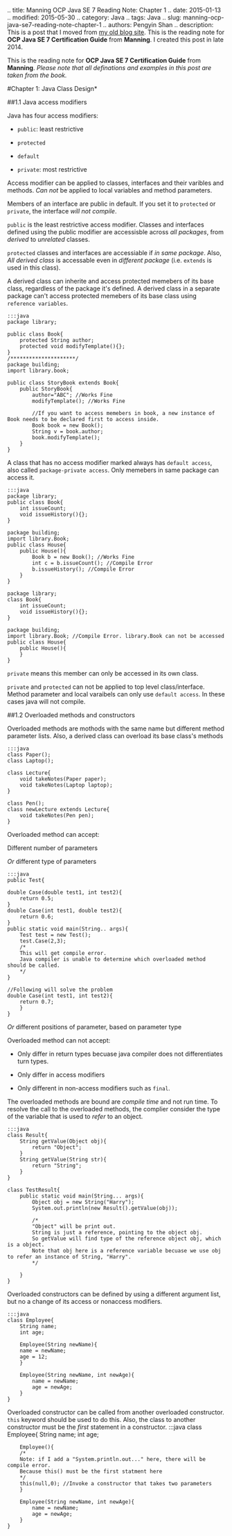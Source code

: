 .. title: Manning OCP Java SE 7 Reading Note: Chapter 1
.. date: 2015-01-13
.. modified: 2015-05-30
.. category: Java
.. tags: Java
.. slug: manning-ocp-java-se7-reading-note-chapter-1
.. authors: Pengyin Shan
.. description: This is a post that I moved from <a href="blogpengyin.herokuapp.com"> my old blog site</a>. This is the reading note for **OCP Java SE 7 Certification Guide** from **Manning**. I created this post in late 2014.

This is the reading note for **OCP Java SE 7 Certification Guide** from **Manning**. *Please note that all definations and examples in this post are taken from the book.*

#Chapter 1: Java Class Design*

##1.1 Java access modifiers

Java has four access modifiers:

- `public`: least restrictive

- `protected`

- `default`

- `private`: most restrictive

Access modifier can be applied to classes, interfaces and their varibles and methods. *Can not* be applied to local variables and method parameters.

Members of an interface are public in default. If you set it to `protected` or `private`, the interface *will not compile*.

`public` is the least restrictive access modifier. Classes and interfaces defined using the public modifier are accessisble across *all packages*, from *derived* to *unrelated* classes.

`protected` classes and interfaces are accessiable if *in same package*. Also, *All derived class* is accessable even in *different package* (i.e. `extends` is used in this class).

A derived class can inherite and access protected memebers of its base class, regardless of the package it's defined. A derived class in a separate package can't access protected memebers of its base class using `reference variables`.

	:::java
	package library;

	public class Book{
		protected String author;
		protected void modifyTemplate(){};
	}
	/*********************/
	package building;
	import library.book;

	public class StoryBook extends Book{
		public StoryBook{
			author="ABC"; //Works Fine
			modifyTemplate(); //Works Fine

			//If you want to access memebers in book, a new instance of Book needs to be declared first to access inside.
			Book book = new Book();
			String v = book.author;
			book.modifyTemplate();
		}
	}

A class that has no access modifier marked always has `default access`, also called `package-private access`. Only memebers in same package can access it.

	:::java
	package library;
	public class Book{
		int issueCount;
		void issueHistory(){};
	}

	package building;
	import library.Book;
	public class House{
		public House(){
			Book b = new Book(); //Works Fine
			int c = b.issueCount(); //Compile Error
			b.issueHistory(); //Compile Error
		}
	}

	package library;
	class Book{
		int issueCount;
		void issueHistory(){};
	}

	package building;
	import library.Book; //Compile Error. library.Book can not be accessed
	public class House{
		public House(){
		}
	}

`private` means this member can only be accessed in its own class.

`private` and `protected` can not be applied to top level class/interface. Method parameter and local varaibels can only use `default access`. In these cases java will not compile.

##1.2 Overloaded methods and constructors

Overloaded methods are mothods with the same name but different method parameter lists. Also, a derived class can overload its base class's methods

	:::java
	class Paper();
	class Laptop();

	class Lecture{
		void takeNotes(Paper paper);
		void takeNotes(Laptop laptop);
	}

	class Pen();
	class newLecture extends Lecture{
		void takeNotes(Pen pen);
	}

Overloaded method can accept:

Different number of parameters

*Or* different type of parameters

	:::java
	public Test{

	double Case(double test1, int test2){
		return 0.5;
	}
	double Case(int test1, double test2){
		return 0.6;
	}
	public static void main(String.. args){
		Test test = new Test();
		test.Case(2,3);
		/*
		This will get compile error.
		Java compiler is unable to determine which overloaded method should be called.
		*/
	}

	//Following will solve the problem
	double Case(int test1, int test2){
		return 0.7;
		}
	}

*Or* different positions of parameter, based on parameter type

Overloaded method can not accept:

- Only differ in return types becuase java compiler does not differentiates turn types.

- Only differ in access modifiers

- Only different in non-access modifiers such as `final`.

The overloaded methods are bound are *compile time* and not run time. To resolve the call to the overloaded methods, the complier consider the type of the variable that is used to *refer* to an object.

	:::java
	class Result{
		String getValue(Object obj){
			return "Object";
		}
		String getValue(String str){
			return "String";
		}
	}

	class TestResult{
		public static void main(String... args){
			Object obj = new String("Harry");
			System.out.println(new Result().getValue(obj));

			/*
			"Object" will be print out.
			String is just a reference, pointing to the object obj.
			So getValue will find type of the reference object obj, which is a object.
			Note that obj here is a reference variable becuase we use obj to refer an instance of String, "Harry".
			*/

		}
	}

Overloaded constructors can be defined by using a different argument list, but no a change of its access or nonaccess modifiers.

	:::java
	class Employee{
		String name;
		int age;

		Employee(String newName){
		name = newName;
		age = 12;
		}

		Employee(String newName, int newAge){
			name = newName;
			age = newAge;
		}
	}

Overloaded constructor can be called from another overloaded constructor. `this` keyword should be used to do this. Also, the class to another constructor must be the *first* statement in a constructor.
	:::java
	class Employee{
		String name;
		int age;

		Employee(){
		/*
		Note: if I add a "System.println.out..." here, there will be compile error.
		Because this() must be the first statment here
		*/
		this(null,0); //Invoke a constructor that takes two parameters
		}

		Employee(String newName, int newAge){
			name = newName;
			age = newAge;
		}
	}